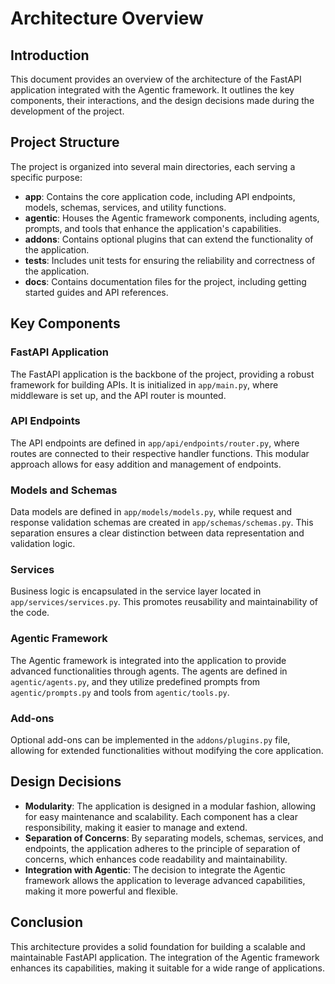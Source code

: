 # Architecture Overview

## Introduction
This document provides an overview of the architecture of the FastAPI application integrated with the Agentic framework. It outlines the key components, their interactions, and the design decisions made during the development of the project.

## Project Structure
The project is organized into several main directories, each serving a specific purpose:

- **app**: Contains the core application code, including API endpoints, models, schemas, services, and utility functions.
- **agentic**: Houses the Agentic framework components, including agents, prompts, and tools that enhance the application's capabilities.
- **addons**: Contains optional plugins that can extend the functionality of the application.
- **tests**: Includes unit tests for ensuring the reliability and correctness of the application.
- **docs**: Contains documentation files for the project, including getting started guides and API references.

## Key Components

### FastAPI Application
The FastAPI application is the backbone of the project, providing a robust framework for building APIs. It is initialized in `app/main.py`, where middleware is set up, and the API router is mounted.

### API Endpoints
The API endpoints are defined in `app/api/endpoints/router.py`, where routes are connected to their respective handler functions. This modular approach allows for easy addition and management of endpoints.

### Models and Schemas
Data models are defined in `app/models/models.py`, while request and response validation schemas are created in `app/schemas/schemas.py`. This separation ensures a clear distinction between data representation and validation logic.

### Services
Business logic is encapsulated in the service layer located in `app/services/services.py`. This promotes reusability and maintainability of the code.

### Agentic Framework
The Agentic framework is integrated into the application to provide advanced functionalities through agents. The agents are defined in `agentic/agents.py`, and they utilize predefined prompts from `agentic/prompts.py` and tools from `agentic/tools.py`.

### Add-ons
Optional add-ons can be implemented in the `addons/plugins.py` file, allowing for extended functionalities without modifying the core application.

## Design Decisions
- **Modularity**: The application is designed in a modular fashion, allowing for easy maintenance and scalability. Each component has a clear responsibility, making it easier to manage and extend.
- **Separation of Concerns**: By separating models, schemas, services, and endpoints, the application adheres to the principle of separation of concerns, which enhances code readability and maintainability.
- **Integration with Agentic**: The decision to integrate the Agentic framework allows the application to leverage advanced capabilities, making it more powerful and flexible.

## Conclusion
This architecture provides a solid foundation for building a scalable and maintainable FastAPI application. The integration of the Agentic framework enhances its capabilities, making it suitable for a wide range of applications.